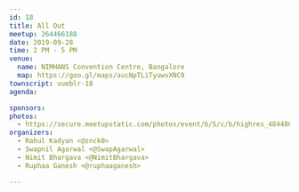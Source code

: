 ```yaml
---
id: 18
title: All Out
meetup: 264466188
date: 2019-09-28
time: 2 PM - 5 PM
venue:
  name: NIMHANS Convention Centre, Bangalore
  map: https://goo.gl/maps/aucNpTLiTyuwvXNC9
townscript: vueblr-18
agenda:

sponsors:
photos:
  - https://secure.meetupstatic.com/photos/event/b/5/c/b/highres_484486539.jpeg
organizers:
  - Rahul Kadyan <@znck0>
  - Swapnil Agarwal <@SwapAgarwal>
  - Nimit Bhargava <@NimitBhargava>
  - Ruphaa Ganesh <@ruphaaganesh>

---
```


<EventPage />

